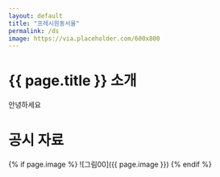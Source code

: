 ```yaml
---
layout: default
title: "프레시원동서울"
permalink: /ds
image: https://via.placeholder.com/600x800
---
```


# {{ page.title }} 소개

안녕하세요

# 공시 자료

{% if page.image %}
![그림00]({{ page.image }})
{% endif %}
